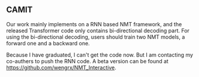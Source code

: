 ## CAMIT



Our work mainly implements on a RNN based NMT framework, and the released Transformer code only contains bi-directional decoding part. For using the bi-directional decoding, users should train two NMT models, a forward one and a backward one.

Because I have graduated, I can't get the code now. But I am contacting my co-authers to push the RNN code. A beta version can be found at https://github.com/wengrx/NMT_Interactive.
